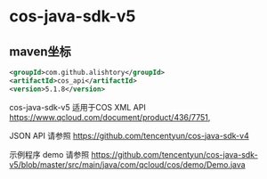 # cos-java-sdk-v5


## maven坐标

```xml
<groupId>com.github.alishtory</groupId>
<artifactId>cos_api</artifactId>
<version>5.1.8</version>
```


cos-java-sdk-v5 适用于COS XML API https://www.qcloud.com/document/product/436/7751, 

JSON API 请参照 https://github.com/tencentyun/cos-java-sdk-v4

示例程序 demo 请参照 https://github.com/tencentyun/cos-java-sdk-v5/blob/master/src/main/java/com/qcloud/cos/demo/Demo.java

